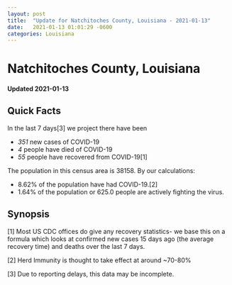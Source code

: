 ```yaml
---
layout: post
title:  "Update for Natchitoches County, Louisiana - 2021-01-13"
date:   2021-01-13 01:01:29 -0600
categories: Louisiana
---
```


# Natchitoches County, Louisiana
#### Updated 2021-01-13

## Quick Facts

In the last 7 days[3] we project there have been
- *351* new cases of COVID-19
- *4* people have died of COVID-19
- *55* people have recovered from COVID-19[1]

The population in this census area is 38158. By our calculations:
- 8.62% of the population have had COVID-19.[2]
- 1.64% of the population or 625.0 people are actively fighting the virus.

## Synopsis




[1] Most US CDC offices do give any recovery statistics- we base this on a formula which looks at confirmed new cases
15 days ago (the average recovery time) and deaths over the last 7 days.

[2] Herd Immunity is thought to take effect at around ~70-80%

[3] Due to reporting delays, this data may be incomplete.
 
    
